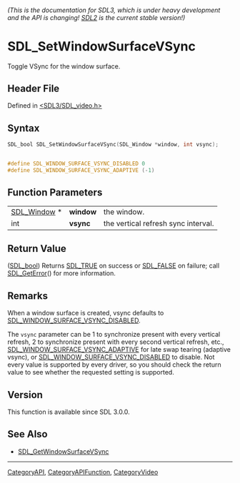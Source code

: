 ###### (This is the documentation for SDL3, which is under heavy development and the API is changing! [SDL2](https://wiki.libsdl.org/SDL2/) is the current stable version!)
# SDL_SetWindowSurfaceVSync

Toggle VSync for the window surface.

## Header File

Defined in [<SDL3/SDL_video.h>](https://github.com/libsdl-org/SDL/blob/main/include/SDL3/SDL_video.h)

## Syntax

```c
SDL_bool SDL_SetWindowSurfaceVSync(SDL_Window *window, int vsync);


#define SDL_WINDOW_SURFACE_VSYNC_DISABLED 0
#define SDL_WINDOW_SURFACE_VSYNC_ADAPTIVE (-1)
```

## Function Parameters

|                            |            |                                     |
| -------------------------- | ---------- | ----------------------------------- |
| [SDL_Window](SDL_Window) * | **window** | the window.                         |
| int                        | **vsync**  | the vertical refresh sync interval. |

## Return Value

([SDL_bool](SDL_bool)) Returns [SDL_TRUE](SDL_TRUE) on success or
[SDL_FALSE](SDL_FALSE) on failure; call [SDL_GetError](SDL_GetError)() for
more information.

## Remarks

When a window surface is created, vsync defaults to
[SDL_WINDOW_SURFACE_VSYNC_DISABLED](SDL_WINDOW_SURFACE_VSYNC_DISABLED).

The `vsync` parameter can be 1 to synchronize present with every vertical
refresh, 2 to synchronize present with every second vertical refresh, etc.,
[SDL_WINDOW_SURFACE_VSYNC_ADAPTIVE](SDL_WINDOW_SURFACE_VSYNC_ADAPTIVE) for
late swap tearing (adaptive vsync), or
[SDL_WINDOW_SURFACE_VSYNC_DISABLED](SDL_WINDOW_SURFACE_VSYNC_DISABLED) to
disable. Not every value is supported by every driver, so you should check
the return value to see whether the requested setting is supported.

## Version

This function is available since SDL 3.0.0.

## See Also

- [SDL_GetWindowSurfaceVSync](SDL_GetWindowSurfaceVSync)

----
[CategoryAPI](CategoryAPI), [CategoryAPIFunction](CategoryAPIFunction), [CategoryVideo](CategoryVideo)

